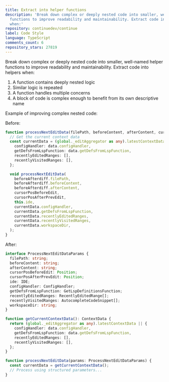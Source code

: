 ```yaml
---
title: Extract into helper functions
description: 'Break down complex or deeply nested code into smaller, well-named helper
  functions to improve readability and maintainability. Extract code into helpers
  when:'
repository: continuedev/continue
label: Code Style
language: TypeScript
comments_count: 6
repository_stars: 27819
---
```


Break down complex or deeply nested code into smaller, well-named helper functions to improve readability and maintainability. Extract code into helpers when:

1. A function contains deeply nested logic
2. Similar logic is repeated
3. A function handles multiple concerns
4. A block of code is complex enough to benefit from its own descriptive name

Example of improving complex nested code:

Before:
```typescript
function processNextEditData(filePath, beforeContent, afterContent, cursorPosBeforeEdit, ...) {
  // Get the current context data
  const currentData = (global._editAggregator as any).latestContextData || {
    configHandler: data.configHandler,
    getDefsFromLspFunction: data.getDefsFromLspFunction,
    recentlyEditedRanges: [],
    recentlyVisitedRanges: [],
  };

  void processNextEditData(
    beforeAfterdiff.filePath,
    beforeAfterdiff.beforeContent,
    beforeAfterdiff.afterContent,
    cursorPosBeforeEdit,
    cursorPosAfterPrevEdit,
    this.ide,
    currentData.configHandler,
    currentData.getDefsFromLspFunction,
    currentData.recentlyEditedRanges,
    currentData.recentlyVisitedRanges,
    currentData.workspaceDir,
  );
}
```

After:
```typescript
interface ProcessNextEditDataParams {
  filePath: string;
  beforeContent: string;
  afterContent: string;
  cursorPosBeforeEdit: Position;
  cursorPosAfterPrevEdit: Position;
  ide: IDE;
  configHandler: ConfigHandler;
  getDefsFromLspFunction: GetLspDefinitionsFunction;
  recentlyEditedRanges: RecentlyEditedRange[];
  recentlyVisitedRanges: AutocompleteCodeSnippet[];
  workspaceDir: string;
}

function getCurrentContextData(): ContextData {
  return (global._editAggregator as any).latestContextData || {
    configHandler: data.configHandler,
    getDefsFromLspFunction: data.getDefsFromLspFunction,
    recentlyEditedRanges: [],
    recentlyVisitedRanges: [],
  };
}

function processNextEditData(params: ProcessNextEditDataParams) {
  const currentData = getCurrentContextData();
  // Process using structured parameters...
}